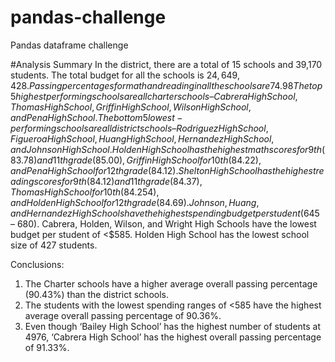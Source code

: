 # pandas-challenge
Pandas dataframe challenge

#Analysis Summary
In the district, there are a total of 15 schools and 39,170 students. The total budget for all the schools is $24,649,428. Passing percentages for math and reading in all the schools are 74.98% and 85.80% respectively. The overall passing percentage in the school district is 65.17%.
The top 5 highest performing schools are all charter schools – Cabrera High School, Thomas High School, Griffin High School, Wilson High School, and Pena High School.
The bottom 5 lowest-performing schools are all district schools – Rodriguez High School, Figueroa High School, Huang High School, Hernandez High School, and Johnson High School.
Holden High School has the highest math scores for 9th (83.78) and 11th grade (85.00), Griffin High School for 10th (84.22), and Pena High School for 12th grade (84.12).
Shelton High School has the highest reading scores for 9th (84.12) and 11th grade (84.37), Thomas High School for 10th (84.254), and Holden High School for 12th grade (84.69).
Johnson, Huang, and Hernandez High Schools have the highest spending budget per student ($645 – 680). Cabrera, Holden, Wilson, and Wright High Schools have the lowest budget per student of <$585.
Holden High School has the lowest school size of 427 students.

Conclusions:
1.	The Charter schools have a higher average overall passing percentage (90.43%) than the district schools.
2.	The students with the lowest spending ranges of <585 have the highest average overall passing percentage of 90.36%.
3.	Even though ‘Bailey High School’ has the highest number of students at 4976, ‘Cabrera High School’ has the highest overall passing percentage of 91.33%.


